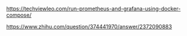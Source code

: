https://techviewleo.com/run-prometheus-and-grafana-using-docker-compose/

https://www.zhihu.com/question/374441970/answer/2372090883
